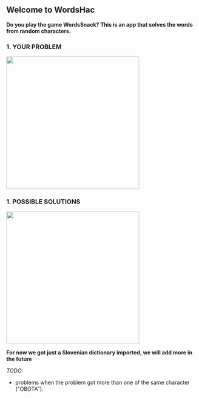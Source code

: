 ## Welcome to WordsHac
**Do you play the game WordsSnack? This is an app that solves the words from random characters.**

### 1. YOUR PROBLEM

<img src="http://shrani.si/f/2r/o/1eebIhWR/img3543.png" width="350" align="middle">    

### 1. POSSIBLE SOLUTIONS
<img src="http://shrani.si/f/3L/Cu/11xWUpqk/simulator-screen-shot-ip.png" width="350" align="middle">

**For now we got just a Slovenian dictionary imported, we will add more in the future**

*TODO:*
- problems when the problem got more than one of the same character ("OBOTA").
